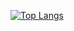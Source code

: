 [![Top Langs](https://github-readme-stats.vercel.app/api/top-langs/?username=maximemoreillon&layout=compact)](https://github.com/anuraghazra/github-readme-stats)
